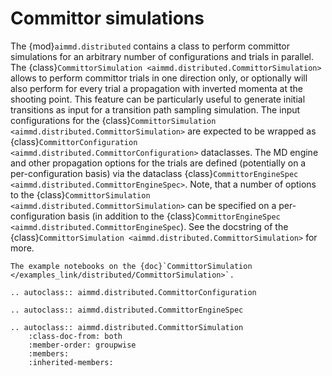 # Committor simulations

The {mod}`aimmd.distributed` contains a class to perform committor simulations for an arbitrary number of configurations and trials in parallel.
The {class}`CommittorSimulation <aimmd.distributed.CommittorSimulation>` allows to perform committor trials in one direction only, or optionally will also perform for every trial a propagation with inverted momenta at the shooting point.
This feature can be particularly useful to generate initial transitions as input for a transition path sampling simulation.
The input configurations for the {class}`CommittorSimulation <aimmd.distributed.CommittorSimulation>` are expected to be wrapped as {class}`CommittorConfiguration <aimmd.distributed.CommittorConfiguration>` dataclasses.
The MD engine and other propagation options for the trials are defined (potentially on a per-configuration basis) via the dataclass {class}`CommittorEngineSpec <aimmd.distributed.CommittorEngineSpec>`.
Note, that a number of options to the {class}`CommittorSimulation <aimmd.distributed.CommittorSimulation>` can be specified on a per-configuration basis (in addition to the {class}`CommittorEngineSpec <aimmd.distributed.CommittorEngineSpec`).
See the docstring of the {class}`CommittorSimulation <aimmd.distributed.CommittorSimulation>` for more.

```{seealso}
The example notebooks on the {doc}`CommittorSimulation </examples_link/distributed/CommittorSimulation>`.
```

```{eval-rst}
.. autoclass:: aimmd.distributed.CommittorConfiguration

.. autoclass:: aimmd.distributed.CommittorEngineSpec

.. autoclass:: aimmd.distributed.CommittorSimulation
    :class-doc-from: both
    :member-order: groupwise
    :members:
    :inherited-members:
```
